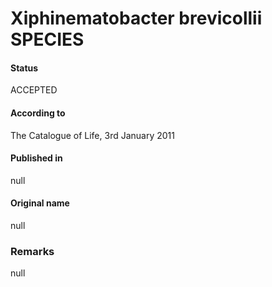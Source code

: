 Xiphinematobacter brevicollii SPECIES
=======

#### Status
ACCEPTED

#### According to
The Catalogue of Life, 3rd January 2011

#### Published in
null

#### Original name
null

### Remarks
null